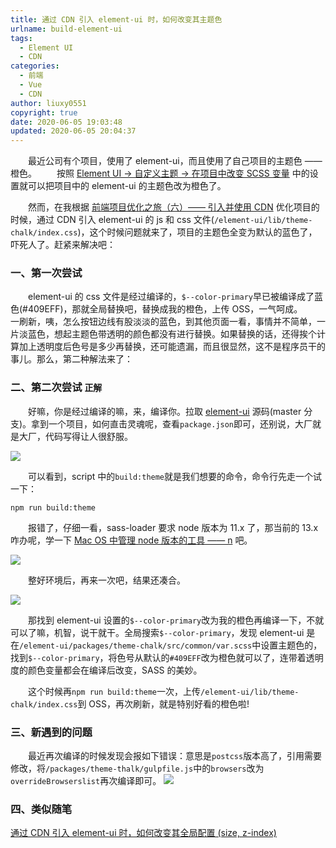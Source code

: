```yaml
---
title: 通过 CDN 引入 element-ui 时，如何改变其主题色
urlname: build-element-ui
tags:
  - Element UI
  - CDN
categories:
  - 前端
  - Vue
  - CDN
author: liuxy0551
copyright: true
date: 2020-06-05 19:03:48
updated: 2020-06-05 20:04:37
---
```


&emsp;&emsp;最近公司有个项目，使用了 element-ui，而且使用了自己项目的主题色 —— 橙色。
&emsp;&emsp;按照 <a href="https://element.eleme.cn/#/zh-CN/component/custom-theme#zai-xiang-mu-zhong-gai-bian-scss-bian-liang" target="_blank">Element UI -> 自定义主题 -> 在项目中改变 SCSS 变量</a> 中的设置就可以把项目中的 element-ui 的主题色改为橙色了。

<!--more-->


&emsp;&emsp;然而，在我根据 <a href="https://liuxianyu.cn/article/vue-cli3-cdn.html" target="_black">前端项目优化之旅（六）—— 引入并使用 CDN</a> 优化项目的时候，通过 CDN 引入 element-ui 的 js 和 css 文件(`/element-ui/lib/theme-chalk/index.css`)，这个时候问题就来了，项目的主题色全变为默认的蓝色了，吓死人了。赶紧来解决吧：


### 一、第一次尝试

&emsp;&emsp;element-ui 的 css 文件是经过编译的，`$--color-primary`早已被编译成了蓝色(#409EFF)，那就全局替换吧，替换成我的橙色，上传 OSS，一气呵成。
&emsp;&emsp;一刷新，咦，怎么按钮边线有股淡淡的蓝色，到其他页面一看，事情并不简单，一片淡蓝色，想起主题色带透明的颜色都没有进行替换。如果替换的话，还得挨个计算加上透明度后色号是多少再替换，还可能遗漏，而且很显然，这不是程序员干的事儿。那么，第二种解法来了：


### 二、第二次尝试 `正解`

&emsp;&emsp;好嘛，你是经过编译的嘛，来，编译你。拉取 <a href="https://github.com/ElemeFE/element" target="_black">element-ui</a> 源码(master 分支)。拿到一个项目，如何直击灵魂呢，查看`package.json`即可，还别说，大厂就是大厂，代码写得让人很舒服。

![](https://liuxianyu.cn/image-hosting/posts/build-element-ui/1.png)

&emsp;&emsp;可以看到，script 中的`build:theme`就是我们想要的命令，命令行先走一个试一下：
```shell
npm run build:theme
```
&emsp;&emsp;报错了，仔细一看，sass-loader 要求 node 版本为 11.x 了，那当前的 13.x 咋办呢，学一下 <a href="https://liuxianyu.cn/article/node-n.html" target="_blank">Mac OS 中管理 node 版本的工具 —— n</a> 吧。

![](https://liuxianyu.cn/image-hosting/posts/build-element-ui/2.png)

&emsp;&emsp;整好环境后，再来一次吧，结果还凑合。

![](https://liuxianyu.cn/image-hosting/posts/build-element-ui/3.png)

&emsp;&emsp;那找到 element-ui 设置的`$--color-primary`改为我的橙色再编译一下，不就可以了嘛，机智，说干就干。全局搜索`$--color-primary`，发现 element-ui 是在`/element-ui/packages/theme-chalk/src/common/var.scss`中设置主题色的，找到`$--color-primary`，将色号从默认的`#409EFF`改为橙色就可以了，连带着透明度的颜色变量都会在编译后改变，SASS 的美妙。

&emsp;&emsp;这个时候再`npm run build:theme`一次，上传`/element-ui/lib/theme-chalk/index.css`到 OSS，再次刷新，就是特别好看的橙色啦!



### 三、新遇到的问题

&emsp;&emsp;最近再次编译的时候发现会报如下错误：意思是`postcss`版本高了，引用需要修改，将`/packages/theme-thalk/gulpfile.js`中的`browsers`改为`overrideBrowserslist`再次编译即可。
![](https://liuxianyu.cn/image-hosting/posts/build-element-ui/4.png)


### 四、类似随笔

<a href="https://liuxianyu.cn/article/element-cdn-global-settings.html" target="_black">通过 CDN 引入 element-ui 时，如何改变其全局配置 (size, z-index)</a>
